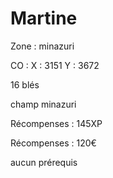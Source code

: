 # Martine

Zone : minazuri

CO : X : 3151 Y : 3672

16 blés

champ minazuri

Récompenses : 145XP

Récompenses : 120€

aucun prérequis
